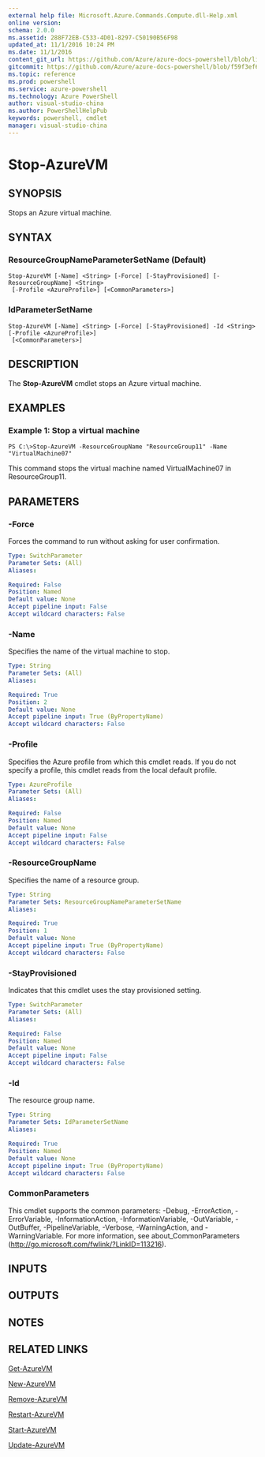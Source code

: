 ```yaml
---
external help file: Microsoft.Azure.Commands.Compute.dll-Help.xml
online version: 
schema: 2.0.0
ms.assetid: 288F72EB-C533-4D01-8297-C50190B56F98
updated_at: 11/1/2016 10:24 PM
ms.date: 11/1/2016
content_git_url: https://github.com/Azure/azure-docs-powershell/blob/live/azureps-cmdlets-docs/ResourceManager/AzureRM.Compute/v0.9.8/Stop-AzureVM.md
gitcommit: https://github.com/Azure/azure-docs-powershell/blob/f59f3ef60bc592383812213e69fd77ba950759ed/azureps-cmdlets-docs/ResourceManager/AzureRM.Compute/v0.9.8/Stop-AzureVM.md
ms.topic: reference
ms.prod: powershell
ms.service: azure-powershell
ms.technology: Azure PowerShell
author: visual-studio-china
ms.author: PowerShellHelpPub
keywords: powershell, cmdlet
manager: visual-studio-china
---
```


# Stop-AzureVM

## SYNOPSIS
Stops an Azure virtual machine.

## SYNTAX

### ResourceGroupNameParameterSetName (Default)
```
Stop-AzureVM [-Name] <String> [-Force] [-StayProvisioned] [-ResourceGroupName] <String>
 [-Profile <AzureProfile>] [<CommonParameters>]
```

### IdParameterSetName
```
Stop-AzureVM [-Name] <String> [-Force] [-StayProvisioned] -Id <String> [-Profile <AzureProfile>]
 [<CommonParameters>]
```

## DESCRIPTION
The **Stop-AzureVM** cmdlet stops an Azure virtual machine.

## EXAMPLES

### Example 1: Stop a virtual machine
```
PS C:\>Stop-AzureVM -ResourceGroupName "ResourceGroup11" -Name "VirtualMachine07"
```

This command stops the virtual machine named VirtualMachine07 in ResourceGroup11.

## PARAMETERS

### -Force
Forces the command to run without asking for user confirmation.

```yaml
Type: SwitchParameter
Parameter Sets: (All)
Aliases: 

Required: False
Position: Named
Default value: None
Accept pipeline input: False
Accept wildcard characters: False
```

### -Name
Specifies the name of the virtual machine to stop.

```yaml
Type: String
Parameter Sets: (All)
Aliases: 

Required: True
Position: 2
Default value: None
Accept pipeline input: True (ByPropertyName)
Accept wildcard characters: False
```

### -Profile
Specifies the Azure profile from which this cmdlet reads.
If you do not specify a profile, this cmdlet reads from the local default profile.

```yaml
Type: AzureProfile
Parameter Sets: (All)
Aliases: 

Required: False
Position: Named
Default value: None
Accept pipeline input: False
Accept wildcard characters: False
```

### -ResourceGroupName
Specifies the name of a resource group.

```yaml
Type: String
Parameter Sets: ResourceGroupNameParameterSetName
Aliases: 

Required: True
Position: 1
Default value: None
Accept pipeline input: True (ByPropertyName)
Accept wildcard characters: False
```

### -StayProvisioned
Indicates that this cmdlet uses the stay provisioned setting.

```yaml
Type: SwitchParameter
Parameter Sets: (All)
Aliases: 

Required: False
Position: Named
Default value: None
Accept pipeline input: False
Accept wildcard characters: False
```

### -Id
The resource group name.

```yaml
Type: String
Parameter Sets: IdParameterSetName
Aliases: 

Required: True
Position: Named
Default value: None
Accept pipeline input: True (ByPropertyName)
Accept wildcard characters: False
```

### CommonParameters
This cmdlet supports the common parameters: -Debug, -ErrorAction, -ErrorVariable, -InformationAction, -InformationVariable, -OutVariable, -OutBuffer, -PipelineVariable, -Verbose, -WarningAction, and -WarningVariable. For more information, see about_CommonParameters (http://go.microsoft.com/fwlink/?LinkID=113216).

## INPUTS

## OUTPUTS

## NOTES

## RELATED LINKS

[Get-AzureVM](xref:ResourceManager/AzureRM.Compute/v0.9.8/Get-AzureVM.md)

[New-AzureVM](xref:ResourceManager/AzureRM.Compute/v0.9.8/New-AzureVM.md)

[Remove-AzureVM](xref:ResourceManager/AzureRM.Compute/v0.9.8/Remove-AzureVM.md)

[Restart-AzureVM](xref:ResourceManager/AzureRM.Compute/v0.9.8/Restart-AzureVM.md)

[Start-AzureVM](xref:ResourceManager/AzureRM.Compute/v0.9.8/Start-AzureVM.md)

[Update-AzureVM](xref:ResourceManager/AzureRM.Compute/v0.9.8/Update-AzureVM.md)


